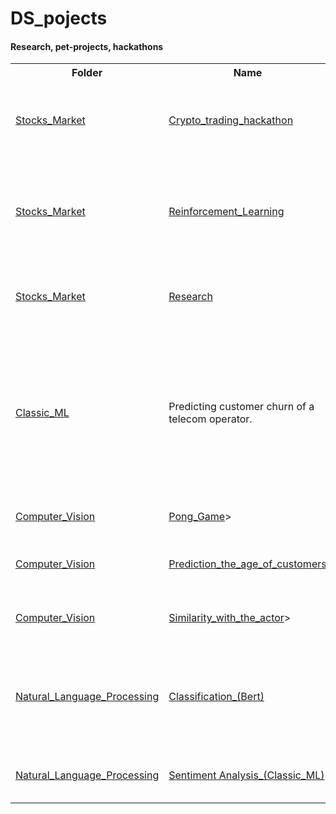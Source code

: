 # DS_pojects
#### Research, pet-projects, hackathons
<table>
  <tr>
      <th>Folder</th>
      <th>Name</th>
      <th>Description</th>
      <th>Libraries</th>
  </tr>
  <tr>
      <td><a href="https://github.com/IaroslavKonev/DS_projects/tree/main/Stocks_Market">Stocks_Market</a></td>
      <td><a href="https://github.com/IaroslavKonev/DS_projects/tree/main/Stocks_Market/Crypto_trading_hackathon">Crypto_trading_hackathon</a></td>
      <td>9th Place on public. More than 2 000 000 USDT profit. Trading strategy with using ML-models which predict price.</td>
      <td>Pandas, Scikit_Learn, Matplotlib, Numpy</td>
  </tr>
  <tr>
      <td><a href="https://github.com/IaroslavKonev/DS_projects/tree/main/Stocks_Market">Stocks_Market</a></td>
      <td><a href="https://github.com/IaroslavKonev/DS_projects/tree/main/Stocks_Market/Reinforcement_Learning">Reinforcement_Learning</a></td>
      <td>There is my first ReinforcementLearning-project. I built 2 different agents and environments. Environment with custom features gave +40%(!) profit.</td>
      <td>GYM, stable_baselines, TensorFlow, Pandas, Numpy, Matplotlib</td>
  </tr>
  <tr>
      <td><a href="https://github.com/IaroslavKonev/DS_projects/tree/main/Stocks_Market">Stocks_Market</a></td>
      <td><a href="https://github.com/IaroslavKonev/DS_projects/tree/main/Stocks_Market/Research">Research</a></td>
      <td>Several research projects on the topic of financial markets and cryptocurrencies</td>
      <td>Pandas, Numpy, Matplotlib, Binance, XGB, TensorFlow, Keras, SciPy</td>
  </tr>
  <tr>
      <td><a href="https://github.com/IaroslavKonev/DS_projects/tree/main/Classic_ML">Classic_ML</a></td>
      <td>Predicting customer churn of a telecom operator.</td>
      <td>Telecom operator Notbreakconnection.com wants to learn how to predict customer churn. If it turns out that the user is planning to leave, they will be offered promo codes and special terms. The operator's team collected personal data on some customers, information about their tariffs and contracts.</td>
      <td>Pandas, Sklearn, LightGBM, Matplotlib, Seaborn, Xgboost, Catboost, LightGBM, Numpy</td>
  </tr>
  <tr>
      <td><a href="https://github.com/IaroslavKonev/DS_projects/tree/main/Computer_Vision">Computer_Vision</a></td>
      <td><a href="https://github.com/IaroslavKonev/DS_projects/tree/main/Computer_Vision/Pong_Game">Pong_Game</a>></td>
      <td>There is small pet project. I coded CV_Game.</td>
      <td>OpenCV, CVzone, Numpy</td>
  </tr>
  <tr>
      <td><a href="https://github.com/IaroslavKonev/DS_projects/tree/main/Computer_Vision">Computer_Vision</a></td>
      <td><a href="https://github.com/IaroslavKonev/DS_projects/tree/main/Computer_Vision/Prediction_the_age_of_customers">Prediction_the_age_of_customers</a></td>
      <td>In this task I developed a neural network to predict the age of a person from the photo.</td>
      <td>TensorFlow, Keras, Numpy, Pandas, Matplotlib</td>
  </tr>
  <tr>
      <td><a href="https://github.com/IaroslavKonev/DS_projects/tree/main/Computer_Vision">Computer_Vision</a></td>
      <td><a href="https://github.com/IaroslavKonev/DS_projects/tree/main/Computer_Vision/Similarity_with_the_actor">Similarity_with_the_actor</a>></td>
      <td>Pet-project. I packed in a docker service that detects a similar actor from the photo.</td>
      <td>Pandas, Numpy, Face_Recognition, Scikit_Learn, Matplotlib</td>
  </tr>
  <tr>
      <td><a href="https://github.com/IaroslavKonev/DS_projects/tree/main/Natural_Language_Processing">Natural_Language_Processing</a></td>
      <td><a href="https://github.com/IaroslavKonev/DS_projects/tree/main/Natural_Language_Processing/Classification%20(Bert)">Classification_(Bert)</a></td>
      <td>The task is to train a model to find the appeals of bank customers consist of description of special type of fraud they faced from all of the customers' feedback.</td>
      <td>Pandas, Numpy, PyTorch, Transformers, Matplotlib</td>
  </tr>
  <tr>
      <td><a href="https://github.com/IaroslavKonev/DS_projects/tree/main/Natural_Language_Processing">Natural_Language_Processing</a></td>
      <td><a href="https://github.com/IaroslavKonev/DS_projects/tree/main/Natural_Language_Processing/Sentiment%20Analysis_(Classic_ML)">Sentiment Analysis_(Classic_ML)</a></td>
      <td>The store needs a tool that will look for toxic comments and send them for moderation.</td>
      <td>Pandas, Numpy, NLTK, Scikit_Learn, Matplotlib</td>
  </tr>
      
</table>


